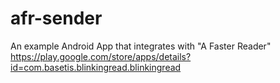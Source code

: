 afr-sender
==========

An example Android App that integrates with "A Faster Reader" https://play.google.com/store/apps/details?id=com.basetis.blinkingread.blinkingread
